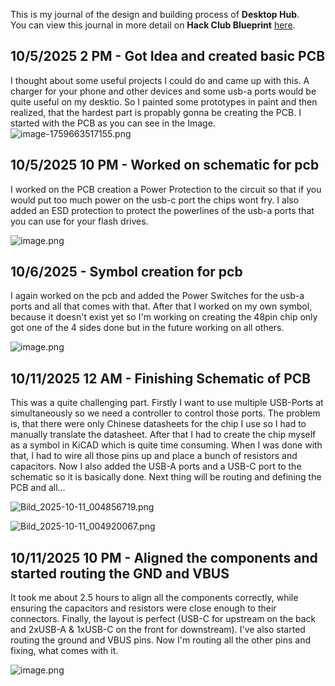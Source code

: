 <!--
  ===================    !!READ THIS NOTICE!!   ====================
  DO NOT edit this file manually. Your changes WILL BE OVERWRITTEN!
  This journal is auto generated and updated by Hack Club Blueprint.
  To edit this file, please edit your journal entries on Blueprint.
  ==================================================================
-->

This is my journal of the design and building process of **Desktop Hub**.  
You can view this journal in more detail on **Hack Club Blueprint** [here](https://blueprint.hackclub.com/projects/197).


## 10/5/2025 2 PM - Got Idea and created basic PCB  

I thought about some useful projects I could do and came up with this.
A charger for your phone and other devices and some usb-a ports would be quite useful on my desktio.
So I painted some prototypes in paint and then realized, that the hardest part is propably gonna be creating the PCB. I started with the PCB as you can see in the Image.![image-1759663517155.png](https://blueprint.hackclub.com/user-attachments/blobs/redirect/eyJfcmFpbHMiOnsiZGF0YSI6NTIwLCJwdXIiOiJibG9iX2lkIn19--90777b8085c2428bf13af554ea70c43ae1211563/image-1759663517155.png)
  

## 10/5/2025 10 PM - Worked on schematic for pcb  

I worked on the PCB creation a Power Protection to the circuit so that if you would put too much power on the usb-c port the chips wont fry. I also added an ESD protection to protect the powerlines of the usb-a ports that you can use for your flash drives.


![image.png](https://blueprint.hackclub.com/user-attachments/blobs/redirect/eyJfcmFpbHMiOnsiZGF0YSI6NjE5LCJwdXIiOiJibG9iX2lkIn19--8b39c6dd7b463e87db3b012e862c421b7e4eb8c9/image.png)
  

## 10/6/2025 - Symbol creation for pcb  

I again worked on the pcb and added the Power Switches for the usb-a ports and all that comes with that.
After that I worked on my own symbol, because it doesn't exist yet so I'm working on creating the 48pin chip only got one of the 4 sides done but in the future working on all others.

![image.png](https://blueprint.hackclub.com/user-attachments/blobs/redirect/eyJfcmFpbHMiOnsiZGF0YSI6Nzk1LCJwdXIiOiJibG9iX2lkIn19--29f808dfa5c59f1aaba005d72109f20a2bca59f8/image.png)
  

## 10/11/2025 12 AM - Finishing Schematic of PCB  

This was a quite challenging part.
Firstly I want to use multiple USB-Ports at simultaneously so we need a controller to control those ports. The problem is, that there were only Chinese datasheets for the chip I use so I had to manually translate the datasheet. After that I had to create the chip myself as a symbol in KiCAD which is quite time consuming. When I was done with that, I had to wire all those pins up and place a bunch of resistors and capacitors. Now I also added the USB-A ports and a USB-C port to the schematic so it is basically done. Next thing will be routing and defining the PCB and all...

![Bild_2025-10-11_004856719.png](https://blueprint.hackclub.com/user-attachments/blobs/redirect/eyJfcmFpbHMiOnsiZGF0YSI6MTUyNywicHVyIjoiYmxvYl9pZCJ9fQ==--61952a2352b872618ef7597feebac7a35d646a4e/Bild_2025-10-11_004856719.png)

![Bild_2025-10-11_004920067.png](https://blueprint.hackclub.com/user-attachments/blobs/redirect/eyJfcmFpbHMiOnsiZGF0YSI6MTUyOCwicHVyIjoiYmxvYl9pZCJ9fQ==--8ef76d7b66b3d4419708c86491c2f2164b0860b4/Bild_2025-10-11_004920067.png)

  

## 10/11/2025 10 PM - Aligned the components and started routing the GND and VBUS  

It took me about 2.5 hours to align all the components correctly, while ensuring the capacitors and resistors were close enough to their connectors. Finally, the layout is perfect (USB-C for upstream on the back and 2xUSB-A & 1xUSB-C on the front for downstream).
I've also started routing the ground and VBUS pins.
Now I'm routing all the other pins and fixing, what comes with it.



![image.png](https://blueprint.hackclub.com/user-attachments/blobs/proxy/eyJfcmFpbHMiOnsiZGF0YSI6MTY3OCwicHVyIjoiYmxvYl9pZCJ9fQ==--ab3f9eea3394a4b8d744b0425b2df1951a7e291f/image.png)
  

